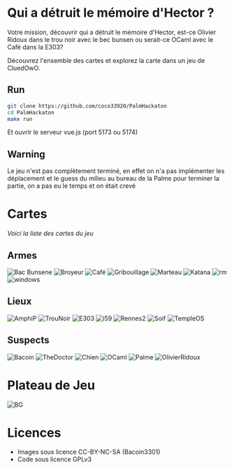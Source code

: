 # Qui a détruit le mémoire d'Hector ?
Votre mission, découvrir qui a détruit le mémoire d'Hector, est-ce Olivier Ridoux dans le trou noir avec le bec bunsen ou serait-ce OCaml avec le Café dans la E303?

Découvrez l'ensemble des cartes et explorez la carte dans un jeu de CluedOwO.

## Run
```bash
git clone https://github.com/coco33920/PalmHackaton
cd PalmHackaton
make run
```

Et ouvrir le serveur vue.js (port 5173 ou 5174)

## Warning

Le jeu n'est pas complètement terminé, en effet on n'a pas implémenter les déplacement et le guess du milieu au bureau de la Palme pour terminer la partie, on a pas eu le temps et on était crevé

# Cartes
*Voici la liste des cartes du jeu*
## Armes

![Bac Bunsene](front/src/assets/arme_bec_bunsen_10.png)
![Broyeur](front/src/assets/arme_broyeur_11.png)
![Café](front/src/assets/arme_coffee_14.png)
![Gribouillage](front/src/assets/arme_gribouillage_13.png)
![Marteau](front/src/assets/arme_hammer_16.png)
![Katana](front/src/assets/arme_katana_17.png)
![rm](front/src/assets/arme_rm_12.png)
![windows](front/src/assets/arme_win_update_15.png)

## Lieux

![AmphiP](front/src/assets/place_amphi_21.png)
![TrouNoir](front/src/assets/place_black_hole_22.png)
![E303](front/src/assets/place_e303_26.png)
![i59](front/src/assets/place_i59_24.png)
![Rennes2](front/src/assets/place_rennes_2_27.png)
![Soif](front/src/assets/place_soif_20.png)
![TempleOS](front/src/assets/place_temple_os_25.png)

## Suspects

![Bacoin](front/src/assets/suspect_bacoin_0.png)
![TheDoctor](front/src/assets/suspect_doctor_3.png)
![Chien](front/src/assets/suspect_dog_1.png)
![OCaml](front/src/assets/suspect_ocaml_5.png)
![Palme](front/src/assets/suspect_palme_4.png)
![OlivierRidoux](front/src/assets/suspect_ridoux_2.png)

# Plateau de Jeu

![BG](front/src/assets/board.png)

# Licences
* Images sous licence CC-BY-NC-SA (Bacoin3301)
* Code sous licence GPLv3

